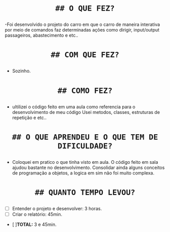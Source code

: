 <h1 align="center"> 

    ## O QUE FEZ?

</h1>

-Foi desenvolvido o projeto do carro em que o carro de maneira interativa por meio de comandos faz determinadas ações como dirigir, input/output passageiros, abastecimento e etc..

<h1 align="center"> 

    ## COM QUE FEZ?

</h1>

- Sozinho.


<h1 align="center"> 

    ## COMO FEZ?

</h1>

- ultilizei o código feito em uma aula como referencia para o desenvolvimento de meu código
Usei metodos, classes, estruturas de repetição e etc..


<h1 align="center"> 

    ## O QUE APRENDEU E O QUE TEM DE DIFICULDADE?

</h1>

- Coloquei em pratico o que tinha visto em aula.  O código feito em sala ajudou bastante no desenvolvimento.
Consolidar ainda alguns conceitos de programação a objetos, a logica em sim não foi muito complexa.


<h1 align="center"> 

    ## QUANTO TEMPO LEVOU?

</h1>

   - [ ] Entender o projeto e desenvolver: 3 horas.
   - [ ] Criar o relatório: 45min.
   - [ ]**TOTAL:** 3 e 45min.

